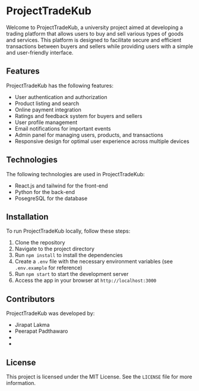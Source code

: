 # ProjectTradeKub

Welcome to ProjectTradeKub, a university project aimed at developing a trading platform that allows users to buy and sell various types of goods and services. This platform is designed to facilitate secure and efficient transactions between buyers and sellers while providing users with a simple and user-friendly interface.

## Features

ProjectTradeKub has the following features:

- User authentication and authorization
- Product listing and search
- Online payment integration
- Ratings and feedback system for buyers and sellers
- User profile management
- Email notifications for important events
- Admin panel for managing users, products, and transactions
- Responsive design for optimal user experience across multiple devices

## Technologies

The following technologies are used in ProjectTradeKub:

- React.js and tailwind for the front-end
- Python for the back-end
- PosegreSQL for the database

## Installation

To run ProjectTradeKub locally, follow these steps:

1. Clone the repository
2. Navigate to the project directory
3. Run `npm install` to install the dependencies
4. Create a `.env` file with the necessary environment variables (see `.env.example` for reference)
5. Run `npm start` to start the development server
6. Access the app in your browser at `http://localhost:3000`

## Contributors

ProjectTradeKub was developed by:

- Jirapat Lakma
- Peerapat Padthawaro
-
-

## License

This project is licensed under the MIT License. See the `LICENSE` file for more information.
